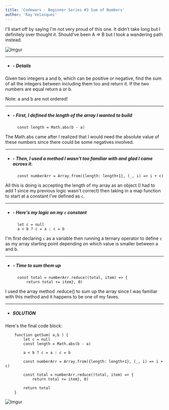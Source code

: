 ```yaml
---
title: 'Codewars - Beginner Series #3 Sum of Numbers'
author: 'Ray Velasquez'
---
```


I'll start off by saying I'm not very proud of this one.  It didn't take long but I definitely over thought it.  Should've been A => B but I took a wandering path instead.

![Imgur](https://www.cbc.ca/kidsnews/content/RaptorsWin.gif)


***

- ##### - Details  

Given two integers a and b, which can be positive or negative, find the sum of all the integers between including them too and return it. If the two numbers are equal return a or b.

Note: a and b are not ordered!

***

- ##### - First, I defined the length of the array I wanted to build

        const length = Math.abs(b - a)

The Math.abs came after I realized that I would need the absolute value of these numbers since there could be some negatives involved.

***

- ##### - Then, I used a method I wasn't too familiar with and glad I came across it.

        const numberArr = Array.from({length: length+1}, (_, i) => i + c)
  
All this is doing is accepting the length of my array as an object (I had to add 1 since my previous logic wasn't correct) then taking in a map function to start at a constant I've defined as `c`.

***

- ##### - Here's my logic on my `c` constant

        let c = null
        a < b ? c = a : c = b

I'm first declaring `c` as a variable then running a ternary operator to define `c` as my array starting point depending on which value is smaller between a and b.

***

- ##### - Time to sum them up

        const total = numberArr.reduce((total, item) => {
            return total += item}, 0)

I used the array method .reduce() to sum up the array since I was familiar with this method and it happens to be one of my faves.

***

- ##### SOLUTION

Here's the final code block:


        function getSum( a,b ) {
            let c = null
            const length = Math.abs(b - a)

            a < b ? c = a : c = b
  
            const numberArr = Array.from({length: length+1}, (_, i) => i + c)
  
            const total = numberArr.reduce((total, item) => {
                return total += item}, 0)
  
            return total
        }

![Imgur](https://adamsarson.files.wordpress.com/2014/01/01-25-14-ilonen-regulation-putt.gif)